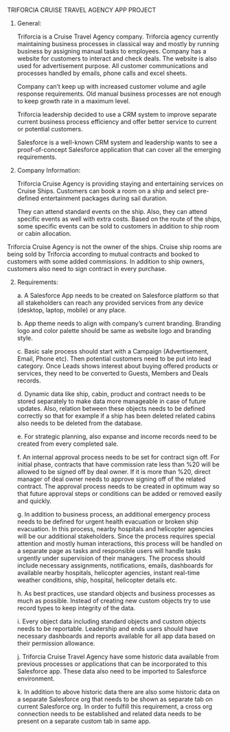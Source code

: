TRIFORCIA CRUISE TRAVEL AGENCY APP PROJECT

1.  General:

    Triforcia is a Cruise Travel Agency company. Triforcia agency currently maintaining business processes in classical way and mostly by running business by assigning manual tasks to employees. Company has a website for customers to interact and check deals. The website is also used for advertisement purpose. All customer communications and processes handled by emails, phone calls and excel sheets.

    Company can’t keep up with increased customer volume and agile response requirements. Old manual business processes are not enough to keep growth rate in a maximum level.

    Triforcia leadership decided to use a CRM system to improve separate current business process efficiency and offer better service to current or potential customers.

    Salesforce is a well-known CRM system and leadership wants to see a proof-of-concept Salesforce application that can cover all the emerging requirements.

2.  Company Information:

    Triforcia Cruise Agency is providing staying and entertaining services on Cruise Ships. Customers can book a room on a ship and select pre-defined entertainment packages during sail duration. 

    They can attend standard events on the ship. Also, they can attend specific events as well with extra costs. Based on the route of the ships, some specific events can be sold to customers in addition to ship room or cabin allocation.

Triforcia Cruise Agency is not the owner of the ships. Cruise ship rooms are being sold by Triforcia according to mutual contracts and booked to customers with some added commissions. In addition to ship owners, customers also need to sign contract in every purchase. 

2.	Requirements:

    a.  A Salesforce App needs to be created on Salesforce platform so that all stakeholders can reach any provided services from any device (desktop, laptop, mobile) or any place.

    b.	App theme needs to align with company’s current branding. Branding logo and color palette should be same as website logo and branding style.

    c.	Basic sale process should start with a Campaign (Advertisement, Email, Phone etc). Then potential customers need to be put into lead category. Once Leads shows interest about buying offered products or services, they need to be converted to Guests, Members and Deals records.

    d.	Dynamic data like ship, cabin, product and contract needs to be stored separately to make data more manageable in case of future updates. Also, relation between these objects needs to be defined correctly so that for example if a ship has been deleted related cabins also needs to be deleted from the database.

    e.	For strategic planning, also expanse and income records need to be created from every completed sale. 

    f.	An internal approval process needs to be set for contract sign off. For initial phase, contracts that have commission rate less than %20 will be allowed to be signed off by deal owner. If it is more than %20, direct manager of deal owner needs to approve signing off of the related contract. The approval process needs to be created in optimum way so that future approval steps or conditions can be added or removed easily and quickly.

    g.	In addition to business process, an additional emergency process needs to be defined for urgent health evacuation or broken ship evacuation. In this process, nearby hospitals and helicopter agencies will be our additional stakeholders. Since the process requires special attention and mostly human interactions, this process will be handled on a separate page as tasks and responsible users will handle tasks urgently under supervision of their managers. The process should include necessary assignments, notifications, emails, dashboards for available nearby hospitals, helicopter agencies, instant real-time weather conditions, ship, hospital, helicopter details etc.

    h.	As best practices, use standard objects and business processes as much as possible. Instead of creating new custom objects try to use record types to keep integrity of the data.

    i.	Every object data including standard objects and custom objects needs to be reportable. Leadership and ends users should have necessary dashboards and reports available for all app data based on their permission allowance.

    j.	Triforcia Cruise Travel Agency have some historic data available from previous processes or applications that can be incorporated to this Salesforce app. These data also need to be imported to Salesforce environment. 

    k.	In addition to above historic data there are also some historic data on a separate Salesforce org that needs to be shown as separate tab on current Salesforce org. In order to fulfill this requirement, a cross org connection needs to be established and related data needs to be present on a separate custom tab in same app.
